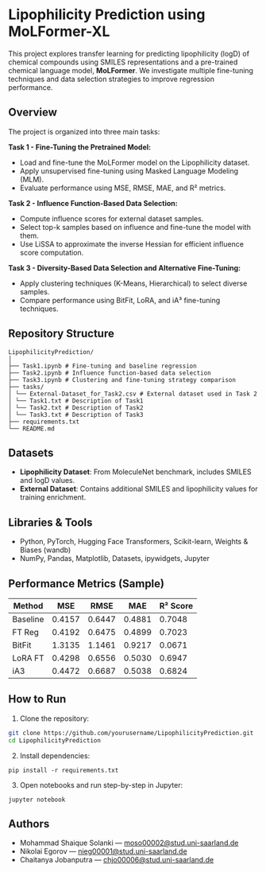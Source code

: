 # Lipophilicity Prediction using MoLFormer-XL
This project explores transfer learning for predicting lipophilicity (logD) of chemical compounds using SMILES representations and a pre-trained chemical language model, **MoLFormer**. We investigate multiple fine-tuning techniques and data selection strategies to improve regression performance.

## Overview

The project is organized into three main tasks:

**Task 1 - Fine-Tuning the Pretrained Model:**
   - Load and fine-tune the MoLFormer model on the Lipophilicity dataset.
   - Apply unsupervised fine-tuning using Masked Language Modeling (MLM).
   - Evaluate performance using MSE, RMSE, MAE, and R² metrics.

**Task 2 - Influence Function-Based Data Selection:**
   - Compute influence scores for external dataset samples.
   - Select top-k samples based on influence and fine-tune the model with them.
   - Use LiSSA to approximate the inverse Hessian for efficient influence score computation.

**Task 3 - Diversity-Based Data Selection and Alternative Fine-Tuning:**
   - Apply clustering techniques (K-Means, Hierarchical) to select diverse samples.
   - Compare performance using BitFit, LoRA, and iA³ fine-tuning techniques.

## Repository Structure

```
LipophilicityPrediction/
│
├── Task1.ipynb # Fine-tuning and baseline regression
├── Task2.ipynb # Influence function-based data selection
├── Task3.ipynb # Clustering and fine-tuning strategy comparison
├── tasks/
│ └── External-Dataset_for_Task2.csv # External dataset used in Task 2
│ └── Task1.txt # Description of Task1
│ └── Task2.txt # Description of Task2
│ └── Task3.txt # Description of Task3
├── requirements.txt
└── README.md
```

## Datasets

- **Lipophilicity Dataset**: From MoleculeNet benchmark, includes SMILES and logD values.
- **External Dataset**: Contains additional SMILES and lipophilicity values for training enrichment.

## Libraries & Tools

- Python, PyTorch, Hugging Face Transformers, Scikit-learn, Weights & Biases (wandb)
- NumPy, Pandas, Matplotlib, Datasets, ipywidgets, Jupyter

## Performance Metrics (Sample)

| Method    | MSE    | RMSE   | MAE    | R² Score |
|-----------|--------|--------|--------|----------|
| Baseline  | 0.4157 | 0.6447 | 0.4881 | 0.7048   |
| FT Reg    | 0.4192 | 0.6475 | 0.4899 | 0.7023   |
| BitFit    | 1.3135 | 1.1461 | 0.9217 | 0.0671   |
| LoRA FT   | 0.4298 | 0.6556 | 0.5030 | 0.6947   |    <-
| iA3       | 0.4472 | 0.6687 | 0.5038 | 0.6824   |

## How to Run

1. Clone the repository:

```bash
git clone https://github.com/yourusername/LipophilicityPrediction.git
cd LipophilicityPrediction
```

2. Install dependencies:

```
pip install -r requirements.txt
```

3. Open notebooks and run step-by-step in Jupyter:

```
jupyter notebook
```

## Authors

- Mohammad Shaique Solanki — moso00002@stud.uni-saarland.de
- Nikolai Egorov — nieg00001@stud.uni-saarland.de
- Chaitanya Jobanputra — chjo00006@stud.uni-saarland.de
